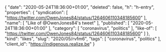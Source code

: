 {
  "date": "2020-05-24T18:36:00+01:00",
  "deleted": false,
  "h": "h-entry",
  "properties": {
    "syndication": [
      "https://twitter.com/OwenJones84/status/1264606110348185600"
    ],
    "name": [
      "Like of @OwenJones84's tweet"
    ],
    "published": [
      "2020-05-24T18:36:00+01:00"
    ],
    "category": [
      "coronavirus",
      "politics"
    ],
    "like-of": [
      "https://twitter.com/OwenJones84/status/1264606110348185600"
    ]
  },
  "kind": "likes",
  "slug": "2020/05/rvfm6",
  "tags": [
    "coronavirus",
    "politics"
  ],
  "client_id": "https://indigenous.realize.be"
}
